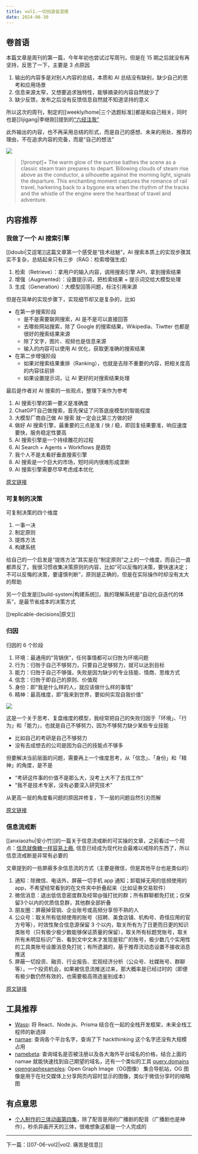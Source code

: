 ```yaml
---
title: vol1.一切创造皆混搭
date: 2024-06-30
---
```


## 卷首语

本篇文章是周刊的第一篇，今年年初也尝试过写周刊，但是在 15 期之后就没有再坚持，反思了一下，主要是 3 点原因

1. 输出的内容多是对别人内容的总结，本质和 AI 总结没有缺别，缺少自己的思考和应用场景
2. 信息来源太窄，又想要追求独特性，能够摘录的内容自然就少了
3. 缺少反馈，发布之后没有反馈信息自然就不知道坚持的意义

所以这次的周刊，制定的[[weekly/home|三个选题标准]]都是和自己相关，同时也是[[lijigang|李继刚]]提到的[“六经注我”](https://web.okjike.com/originalPost/6639fc6fa922aa28d0faff72)

此外输出的内容，也不再采用总结的形式，而是自己的感想、未来的用处、推荐的理由，不在追求内容的完备，而是“自己的想法”

![](https://notesimgs.oss-cn-shanghai.aliyuncs.com/img/202406291016462.jpg)

> [!prompt]+
> The warm glow of the sunrise bathes the scene as a classic steam train prepares to depart. Billowing clouds of steam rise above as the conductor, a silhouette against the morning light, signals the departure. This enchanting moment captures the romance of rail travel, harkening back to a bygone era when the rhythm of the tracks and the whistle of the engine were the heartbeat of travel and adventure.

## 内容推荐

### 我做了一个 AI 搜索引擎

[[idoubi|艾逗笔]]这篇文章第一个感受是“技术祛魅”，AI 搜索本质上的实现步骤其实不复杂，总结起来只有三步（RAG：检索增强生成）

1. 检索（Retrieve）：拿用户的输入内容，调用搜索引擎 API，拿到搜索结果
2. 增强（Augmented）：设置提示词，把检索结果 + 提示词交给大模型处理
3. 生成（Generation）：大模型回答问题，标注引用来源

但是在简单的实现步骤下，实现细节却又是复杂的，比如

- 在第一步搜索阶段
    - 是不是需要联网搜索，AI 是不是可以直接回答
    - 去哪些网站搜索，除了 Google 的搜索结果，Wikipedia、Tiwtter 也都是很好的搜索结果来源
    - 除了文字，图片、视频也是信息来源
    - 输入的内容可以使用 AI 优化，获取更准确的搜索结果
- 在第二步增强阶段
    - 如果对搜索结果重排（Ranking），也就是去除不重要的内容，把相关度高的内容往前排
    - 如果设置提示词，让 AI 更好的对搜索结果处理

最后是作者对 AI 搜索的一些观点，整理下来作为参考

1. AI 搜索引擎的第一要义是准确度
2. ChatGPT自己做搜索，首先保证了问答底座模型的智能程度
3. 大模型厂商自己做 AI 搜索 就一定会比第三方做的好
4. 做好 AI 搜索引擎，最重要的三点是准 / 快 / 稳，即回复结果要准，响应速度要快，服务稳定性要高
5. AI 搜索引擎是一个持续雕花的过程
6. AI Search + Agents + Workflows 是趋势
7. 我个人不是太看好垂直搜索引擎
8. AI 搜索是一个巨大的市场，短时间内很难形成垄断
9. AI 搜索引擎需要尽早考虑成本优化

[原文链接](https://idoubi.cc/posts/ai-search-engine/)

### 可复制的决策

可复制决策的四个维度

1. 一事一决
2. 制定原则
3. 提炼方法
4. 构建系统

给自己的一个启发是“提炼方法”其实是在“制定原则”之上的一个维度，而自己一直都弄反了。我很习惯收集决策原则的内容，比如“可以反悔的决策，要快速决定；不可以反悔的决策，要谨慎判断”，原则是正确的，但是在实际操作时却没有太大的帮助

另一个启发是[[build-system|构建系统]]，我的理解系统是“自动化自迭代的体系”，是最节省成本的决策方式

[[replicable-decisions|原文]]

### 归因

归因的 6 个阶段

1. 环境：最通用的“背锅侠”，任何事情都可以归咎为环境问题
2. 行为：归咎于自己不够努力，只要自己足够努力，就可以达到目标
3. 能力：归咎于自己不够强，失败是因为缺少的专业技能、情商、思维方式
4. 信念：归咎于即自己的原则、价值观
5. 身份：即“我是什么样的人，就应该做什么样的事情”
6. 精神：最高维度，即“我来到世界，要如何实现自我价值”

![](https://notesimgs.oss-cn-shanghai.aliyuncs.com/img/202406300804472.webp)

这是一个关于思考、复盘维度的模型，我经常把自己的失败归因于「环境」、「行为」和「能力」，也就是自己不够努力，因为不够努力缺少某些专业技能

- 比如自己的考研是自己不够努力
- 没有去成想去的公司是因为自己的技能点不够多

但要解决当前层面的问题，需要再上一个维度思考，从「信念」、「身份」和「精神」的角度，是不是

- “考研这件事的价值不是那么大，没考上大不了去找工作”
- “我不是技术专家，没有必要深入研究技术”

从更高一层的角度看问题的原因并修复，下一层的问题自然引刃而解

[原文链接](https://mp.weixin.qq.com/s/6sZYFn39tg5_zPAiC7cFyQ)

### 信息流戒断

[[anxiaozhu|安小竹]]的一篇关于信息流戒断的可实操的文章，之前看过一个观点：[信息就像糖一样容易上瘾](https://www.ruanyifeng.com/blog/2024/06/weekly-issue-306.html), 信息已经成为现代社会最难以戒除的东西了，所以信息流戒断是非常有必要的

文章提到的一些屏蔽多余信息流的方式（主要是微信，但是其他平台也是类似的）

1. 通知：除微信、电话外，屏蔽一切手机 app 通知；卸载掉无用的低频使用的 app，不希望经常看到的在文件夹中折叠起来（比如证券交易软件）
2. 微信消息：退出低信息密度群及经常@强打扰的群；所有群聊都免打扰；仅保留3个以内的优质信息群，其他群全部折叠
3. 朋友圈：屏蔽掉营销、企业账号或高频分享但不熟的人
4. 公众号：取关所有低频使用的账号（招聘、美食店铺、机构号、奇怪应用的官方号等），时效性聚合信息源保留 3 个以内，取关所有为了日更而日更的知识类账号（只有极少极少数能够保证质量的保留），取关所有标题党账号，取关所有未明显标识广告、看到文中文末才发现是软广的账号，极少数几个实用性的工具类账号设置消息免打扰；有所遗漏的，基于推荐流动态设置不接收消息推送
5. 屏蔽一切投资、融资、行业报告、宏观经济分析（公众号、社媒账号、群聊等），一个投资机会，如果被信息流推送过来，那大概率是已经过时的（即便有极少数仍然有效的，也需要极高筛选鉴别成本）

[原文链接](https://mp.weixin.qq.com/s/XKBamAxi5-taPjwLnE4BwA)

## 工具推荐

- [Wasp](https://wasp-lang.dev/): 将 React、Node.js、Prisma 结合在一起的全栈开发框架，未来全栈工程师的新选择
- [namae](https://namae.dev/): 查询各个平台名字，查询了下 hackthinking 这个名字还没有大规模占用
- [namebeta](https://namebeta.com/): 查询域名是否被注册以及各大海外平台域名的价格，结合上面的 namae 就能快速找到自己期望的域名，还有一个类似的工具 [query.domains](https://query.domains/)
- [opengraphexamples](https://opengraphexamples.com/): Open Graph Image（OG图像） 集合导航站，OG 图像是用于在社交媒体上分享网页内容时显示的图像，类似于微信分享时的缩略图

## 有点意思

- [个人制作的三体动画第四集](https://www.bilibili.com/video/BV1z1421r7Cg/)，除了配音是用的广播剧的配音（广播剧也是神作），秒杀异画开天的三体，很难想象这都是一个人完成的

---

下一篇：[[07-06-vol2|vol2. 痛苦是信息]]
